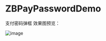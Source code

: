 # ZBPayPasswordDemo
支付密码弹框
效果图预览：

![image]([https://github.com/MaricleZhang/ZJPayPassword/blob/master/password.gif](https://github.com/biyuhuaping/ZBPayPasswordDemo/blob/main/%E6%95%88%E6%9E%9C%E6%88%AA%E5%9B%BE.png)https://github.com/biyuhuaping/ZBPayPasswordDemo/blob/main/%E6%95%88%E6%9E%9C%E6%88%AA%E5%9B%BE.png) 
